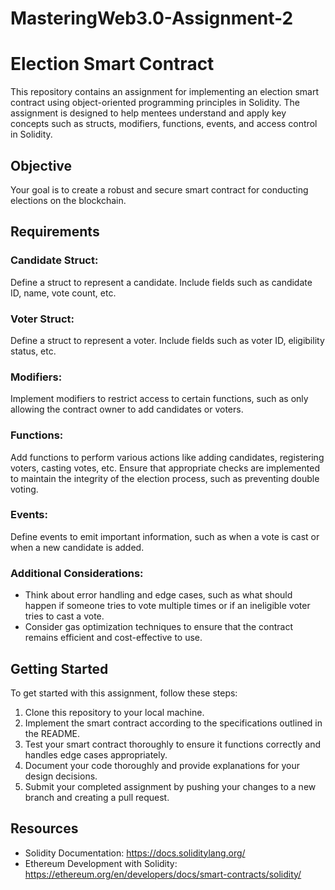 # MasteringWeb3.0-Assignment-2
# Election Smart Contract 

This repository contains an assignment for implementing an election smart contract using object-oriented programming principles in Solidity. The assignment is designed to help mentees understand and apply key concepts such as structs, modifiers, functions, events, and access control in Solidity.

## Objective

Your goal is to create a robust and secure smart contract for conducting elections on the blockchain. 


## Requirements

### Candidate Struct:

Define a struct to represent a candidate. Include fields such as candidate ID, name, vote count, etc.

### Voter Struct:

Define a struct to represent a voter. Include fields such as voter ID, eligibility status, etc.

### Modifiers:

Implement modifiers to restrict access to certain functions, such as only allowing the contract owner to add candidates or voters.

### Functions:

Add functions to perform various actions like adding candidates, registering voters, casting votes, etc. Ensure that appropriate checks are implemented to maintain the integrity of the election process, such as preventing double voting.

### Events:

Define events to emit important information, such as when a vote is cast or when a new candidate is added.

### Additional Considerations:

- Think about error handling and edge cases, such as what should happen if someone tries to vote multiple times or if an ineligible voter tries to cast a vote.
- Consider gas optimization techniques to ensure that the contract remains efficient and cost-effective to use.

## Getting Started

To get started with this assignment, follow these steps:

1. Clone this repository to your local machine.
2. Implement the smart contract according to the specifications outlined in the README.
3. Test your smart contract thoroughly to ensure it functions correctly and handles edge cases appropriately.
4. Document your code thoroughly and provide explanations for your design decisions.
5. Submit your completed assignment by pushing your changes to a new branch and creating a pull request.

## Resources

- Solidity Documentation: https://docs.soliditylang.org/
- Ethereum Development with Solidity: https://ethereum.org/en/developers/docs/smart-contracts/solidity/

